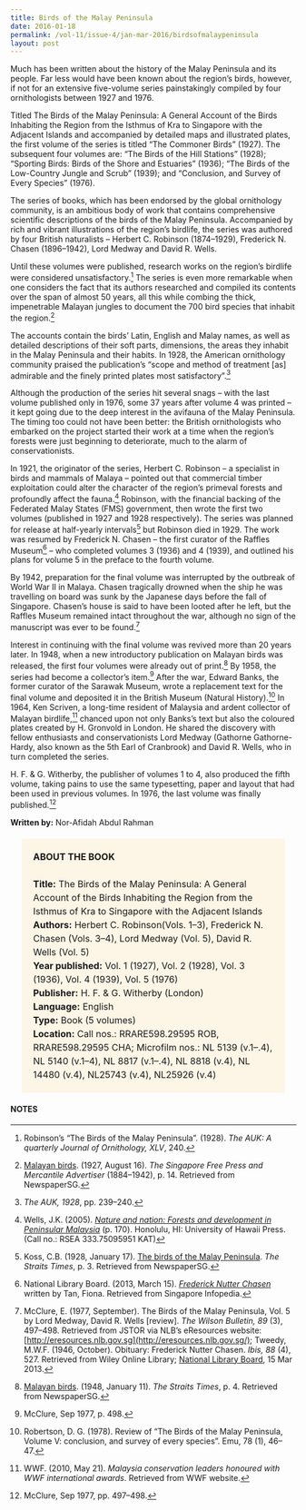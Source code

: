 ```yaml
---
title: Birds of the Malay Peninsula
date: 2016-01-18
permalink: /vol-11/issue-4/jan-mar-2016/birdsofmalaypeninsula
layout: post
---
```

Much has been written about the history of the Malay Peninsula and its people. Far less would have been known about the region’s birds, however, if not for an extensive five-volume series painstakingly compiled by four ornithologists between 1927 and 1976.

Titled The Birds of the Malay Peninsula: A General Account of the Birds Inhabiting the Region from the Isthmus of Kra to Singapore with the Adjacent Islands and accompanied by detailed maps and illustrated plates, the first volume of the series is titled “The Commoner Birds” (1927). The subsequent four volumes are: “The Birds of the Hill Stations” (1928); “Sporting Birds: Birds of the Shore and Estuaries” (1936); “The Birds of the Low-Country Jungle and Scrub” (1939); and “Conclusion, and Survey of Every Species” (1976).

The series of books, which has been endorsed by the global ornithology community, is an ambitious body of work that contains comprehensive scientific descriptions of the birds of the Malay Peninsula. Accompanied by rich and vibrant illustrations of the region’s birdlife, the series was authored by four British naturalists – Herbert C. Robinson (1874–1929), Frederick N. Chasen (1896–1942), Lord Medway and David R. Wells.

Until these volumes were published, research works on the region’s birdlife were considered unsatisfactory.[^1] The series is even more remarkable when one considers the fact that its authors researched and compiled its contents over the span of almost 50 years, all this while combing the thick, impenetrable Malayan jungles to document the 700 bird species that inhabit the region.[^2]

The accounts contain the birds’ Latin, English and Malay names, as well as detailed descriptions of their soft parts, dimensions, the areas they inhabit in the Malay Peninsula and their habits. In 1928, the American ornithology community praised the publication’s “scope and method of treatment [as] admirable and the finely printed plates most satisfactory”.[^3]

Although the production of the series hit several snags – with the last volume published only in 1976, some 37 years after volume 4 was printed – it kept going due to the deep interest in the avifauna of the Malay Peninsula. The timing too could not have been better: the British ornithologists who embarked on the project started their work at a time when the region’s forests were just beginning to deteriorate, much to the alarm of conservationists.

In 1921, the originator of the series, Herbert C. Robinson – a specialist in birds and mammals of Malaya – pointed out that commercial timber exploitation could alter the character of the region’s primeval forests and profoundly affect the fauna.[^4] Robinson, with the financial backing of the Federated Malay States (FMS) government, then wrote the first two volumes (published in 1927 and 1928 respectively). The series was planned for release at half-yearly intervals[^5] but Robinson died in 1929. The work was resumed by Frederick N. Chasen – the first curator of the Raffles Museum[^6] – who completed volumes 3 (1936) and 4 (1939), and outlined his plans for volume 5 in the preface to the fourth volume.

By 1942, preparation for the final volume was interrupted by the outbreak of World War II in Malaya. Chasen tragically drowned when the ship he was travelling on board was sunk by the Japanese days before the fall of Singapore. Chasen’s house is said to have been looted after he left, but the Raffles Museum remained intact throughout the war, although no sign of the manuscript was ever to be found.[^7]

Interest in continuing with the final volume was revived more than 20 years later. In 1948, when a new introductory publication on Malayan birds was released, the first four volumes were already out of print.[^8] By 1958, the series had become a collector’s item.[^9] After the war, Edward Banks, the former curator of the Sarawak Museum, wrote a replacement text for the final volume and deposited it in the British Museum (Natural History).[^10] In 1964, Ken Scriven, a long-time resident of Malaysia and ardent collector of Malayan birdlife,[^11] chanced upon not only Banks’s text but also the coloured plates created by H. Gronvold in London. He shared the discovery with fellow enthusiasts and conservationists Lord Medway (Gathorne Gathorne-Hardy, also known as the 5th Earl of Cranbrook) and David R. Wells, who in turn completed the series.

H. F. & G. Witherby, the publisher of volumes 1 to 4, also produced the fifth volume, taking pains to use the same typesetting, paper and layout that had been used in previous volumes. In 1976, the last volume was finally published.[^12]

**Written by:** Nor-Afidah Abdul Rahman

<span style="background-colour: #fdf5e6; padding: 20px; margin: 20px; background:#fdf5e6; display:block; font-size:1rem; line-height:1.5rem;"><b>ABOUT THE BOOK</b>
<br><br>
<b>Title:</b> The Birds of the Malay Peninsula: A General Account of the Birds Inhabiting the Region from the Isthmus of Kra to Singapore with the Adjacent Islands
<br>
<b>Authors:</b> Herbert C. Robinson(Vols. 1–3), Frederick N. Chasen (Vols. 3–4), Lord Medway (Vol. 5), David R. Wells (Vol. 5)
<br>
<b>Year published:</b> Vol. 1 (1927), Vol. 2 (1928), Vol. 3 (1936), Vol. 4 (1939), Vol. 5 (1976)
<br>
<b>Publisher:</b> H. F. & G. Witherby (London)
<br>
<b>Language:</b> English
<br>
<b>Type:</b> Book (5 volumes)
<br>
<b>Location:</b> Call nos.: RRARE598.29595 ROB, RRARE598.29595 CHA; Microfilm nos.: NL 5139 (v.1–.4), NL 5140 (v.1–4), NL 8817 (v.1–.4), NL 8818 (v.4), NL 14480 (v.4), NL25743 (v.4), NL25926 (v.4)</span>

#### **NOTES**

[^1]:Robinson’s “The Birds of the Malay Peninsula”. (1928). *The AUK: A quarterly Journal of Ornithology, XLV*, 240.

[^2]:[Malayan birds](http://eresources.nlb.gov.sg/newspapers/Digitised/Article/singfreepressb19270816-1.2.85). (1927, August 16). *The Singapore Free Press and Mercantile Advertiser* (1884–1942), p. 14. Retrieved from NewspaperSG.

[^3]:*The AUK, 1928*, pp. 239–240.

[^4]:Wells, J.K. (2005). *[Nature and nation: Forests and development in Peninsular Malaysia](http://eservice.nlb.gov.sg/item_holding_s.aspx?bid=12660368)* (p. 170). Honolulu, HI: University of Hawaii Press. (Call no.: RSEA 333.75095951 KAT)

[^5]:Koss, C.B. (1928, January 17). [The birds of the Malay Peninsula](http://eresources.nlb.gov.sg/newspapers/Digitised/Article/straitstimes19280117-1.2.8). *The Straits Times*, p. 3. Retrieved from NewspaperSG.

[^6]:National Library Board. (2013, March 15). *[Frederick Nutter Chasen](http://eresources.nlb.gov.sg/infopedia/articles/SIP_2013-05-17_085050.html)* written by Tan, Fiona. Retrieved from Singapore Infopedia.

[^7]:McClure, E. (1977, September). The Birds of the Malay Peninsula, Vol. 5 by Lord Medway, David R. Wells [review]. *The Wilson Bulletin, 89* (3), 497–498. Retrieved from JSTOR via NLB’s eResources website: [http://eresources.nlb.gov.sg](http://eresources.nlb.gov.sg/); Tweedy, M.W.F. (1946, October). Obituary: Frederick Nutter Chasen. *Ibis, 88* (4), 527. Retrieved from Wiley Online Library; [National Library Board](http://eresources.nlb.gov.sg/infopedia/articles/SIP_2013-05-17_085050.html), 15 Mar 2013.

[^8]:[Malayan birds](http://eresources.nlb.gov.sg/newspapers/Digitised/Article/straitstimes19480111-1.2.52). (1948, January 11). *The Straits Times*, p. 4. Retrieved from NewspaperSG.

[^9]:McClure, Sep 1977, p. 498.

[^10]:Robertson, D. G. (1978). Review of “The Birds of the Malay Peninsula, Volume V: conclusion, and survey of every species”. Emu, 78 (1), 46–47.

[^11]:WWF. (2010, May 21). *Malaysia conservation leaders honoured with WWF international awards*. Retrieved from WWF website.

[^12]:McClure, Sep 1977, pp. 497–498.